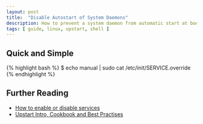 ```yaml
---
layout: post
title:  "Disable Autostart of System Daemons"
description: How to prevent a system daemon from automatic start at boot-up.
tags: [ guide, linux, upstart, shell ]
---
```

## Quick and Simple

{% highlight bash %}
$ echo manual | sudo cat /etc/init/SERVICE.override
{% endhighlight %}

## Further Reading
 * [How to enable or disable services](http://askubuntu.com/a/19324)
 * [Upstart Intro, Cookbook and Best Practises](http://upstart.ubuntu.com/cookbook/#manual)